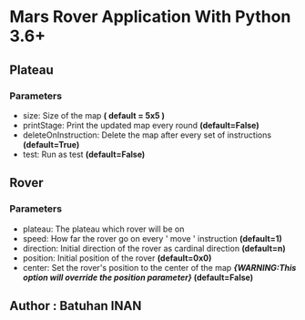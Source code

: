 # Mars Rover Application With Python 3.6+

## Plateau
 ### Parameters
   * size: Size of the map **( default = 5x5 )**
   * printStage: Print the updated map every round **(default=False)**
   * deleteOnInstruction: Delete the map after every set of instructions **(default=True)**
   * test: Run as test **(default=False)**

## Rover
   ### Parameters
   * plateau: The plateau which rover will be on
   * speed: How far the rover go on every ' move ' instruction **(default=1)**
   * direction: Initial direction of the rover as cardinal direction **(default=n)**
   * position: Initial position of the rover **(default=0x0)**
   * center: Set the rover's position to the center of the map **_{WARNING:This option will override the position parameter}_
    (default=False)** 
 
        

## Author : Batuhan INAN
